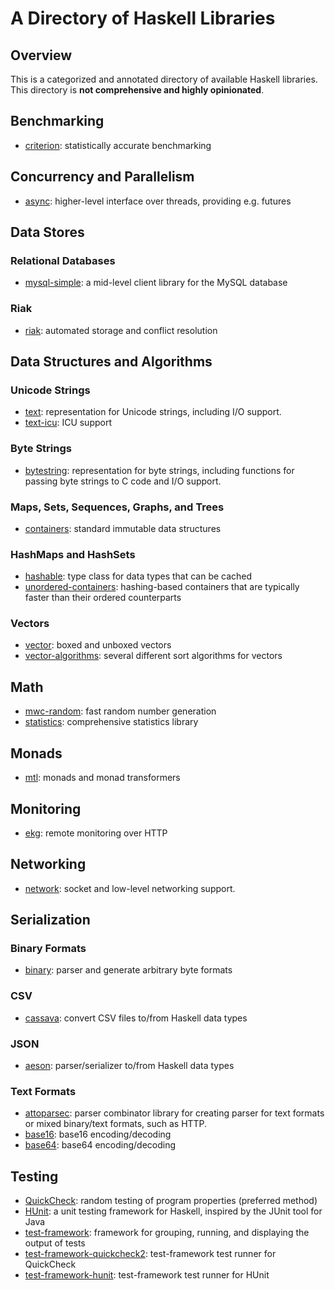 # A Directory of Haskell Libraries

## Overview

This is a categorized and annotated directory of available Haskell libraries. This directory is **not comprehensive and highly opinionated**.

## Benchmarking

 * [criterion][criterion]: statistically accurate benchmarking

## Concurrency and Parallelism

 * [async][async]: higher-level interface over threads, providing e.g. futures

## Data Stores

### Relational Databases

 * [mysql-simple][mysql-simple]: a mid-level client library for the MySQL database

### Riak

 * [riak][riak]: automated storage and conflict resolution

## Data Structures and Algorithms

### Unicode Strings

 * [text][text]: representation for Unicode strings, including I/O support.
 * [text-icu][text-icu]: ICU support
 
### Byte Strings

 * [bytestring][bytestring]: representation for byte strings, including functions for passing byte strings to C code and I/O support.

### Maps, Sets, Sequences, Graphs, and Trees

 * [containers][containers]: standard immutable data structures

### HashMaps and HashSets

 * [hashable][hashable]: type class for data types that can be cached
 * [unordered-containers][unordered-containers]: hashing-based containers that are typically faster than their ordered counterparts

### Vectors

 * [vector][vector]: boxed and unboxed vectors
 * [vector-algorithms][vector-algorithms]: several different sort algorithms for vectors

## Math

 * [mwc-random][mwc-random]: fast random number generation
 * [statistics][statistics]: comprehensive statistics library

## Monads

 * [mtl][mtl]: monads and monad transformers

## Monitoring

 * [ekg][ekg]: remote monitoring over HTTP

## Networking

 * [network][network]: socket and low-level networking support.

## Serialization

### Binary Formats

 * [binary][binary]: parser and generate arbitrary byte formats

### CSV

 * [cassava][cassava]: convert CSV files to/from Haskell data types

### JSON

 * [aeson][aeson]: parser/serializer to/from Haskell data types

### Text Formats

 * [attoparsec][attoparsec]: parser combinator library for creating parser for text formats or mixed binary/text formats, such as HTTP.
 * [base16][base16]: base16 encoding/decoding
 * [base64][base64]: base64 encoding/decoding

## Testing

 * [QuickCheck][QuickCheck]: random testing of program properties (preferred method)
 * [HUnit][HUnit]: a unit testing framework for Haskell, inspired by the JUnit tool for Java
 * [test-framework][test-framework]: framework for grouping, running, and displaying the output of tests
 * [test-framework-quickcheck2][test-framework-quickcheck2]: test-framework test runner for QuickCheck
 * [test-framework-hunit][test-framework-hunit]: test-framework test runner for HUnit

[aeson]: http://hackage.haskell.org/package/aeson
[async]: http://hackage.haskell.org/package/async
[attoparsec]: http://hackage.haskell.org/package/attoparsec
[base16]: http://hackage.haskell.org/package/base16
[base64]: http://hackage.haskell.org/package/base64
[binary]: http://hackage.haskell.org/package/binary
[bytestring]: http://hackage.haskell.org/package/bytestring
[cassava]: http://hackage.haskell.org/package/cassava
[containers]: http://hackage.haskell.org/package/containers
[criterion]: http://hackage.haskell.org/package/criterion
[ekg]: http://hackage.haskell.org/package/ekg
[hashable]: http://hackage.haskell.org/package/hashable
[HUnit]: http://hackage.haskell.org/package/HUnit
[mtl]: http://hackage.haskell.org/package/mtl
[mysql-simple]: http://hackage.haskell.org/package/mysql-simple
[mwc-random]: http://hackage.haskell.org/package/mwc-random
[network]: http://hackage.haskell.org/package/network
[QuickCheck]: http://hackage.haskell.org/package/QuichCheck
[riak]: http://hackage.haskell.org/package/riak
[statistics]: http://hackage.haskell.org/package/statistics
[test-framework-hunit]: http://hackage.haskell.org/package/test-framework-hunit
[test-framework-quickcheck2]: http://hackage.haskell.org/package/test-framework-quickcheck2
[test-framework]: http://hackage.haskell.org/package/test-framework
[text]: http://hackage.haskell.org/package/text
[text-icu]: http://hackage.haskell.org/package/text-icu
[unordered-containers]: http://hackage.haskell.org/package/unordered-containers
[vector-algorithms]: http://hackage.haskell.org/package/vector-algorithms
[vector]: http://hackage.haskell.org/package/vector
